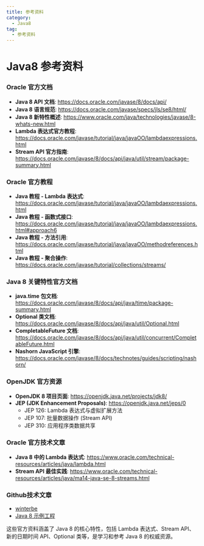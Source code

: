 ```yaml
---
title: 参考资料
category:
  - Java8
tag:
  - 参考资料
---
```


# Java8 参考资料

### Oracle 官方文档
- **Java 8 API 文档**: https://docs.oracle.com/javase/8/docs/api/
- **Java 8 语言规范**: https://docs.oracle.com/javase/specs/jls/se8/html/
- **Java 8 新特性概述**: https://www.oracle.com/java/technologies/javase/8-whats-new.html
- **Lambda 表达式官方教程**: https://docs.oracle.com/javase/tutorial/java/javaOO/lambdaexpressions.html
- **Stream API 官方指南**: https://docs.oracle.com/javase/8/docs/api/java/util/stream/package-summary.html

### Oracle 官方教程
- **Java 教程 - Lambda 表达式**: https://docs.oracle.com/javase/tutorial/java/javaOO/lambdaexpressions.html
- **Java 教程 - 函数式接口**: https://docs.oracle.com/javase/tutorial/java/javaOO/lambdaexpressions.html#approach6
- **Java 教程 - 方法引用**: https://docs.oracle.com/javase/tutorial/java/javaOO/methodreferences.html
- **Java 教程 - 聚合操作**: https://docs.oracle.com/javase/tutorial/collections/streams/

### Java 8 关键特性官方文档
- **java.time 包文档**: https://docs.oracle.com/javase/8/docs/api/java/time/package-summary.html
- **Optional 类文档**: https://docs.oracle.com/javase/8/docs/api/java/util/Optional.html
- **CompletableFuture 文档**: https://docs.oracle.com/javase/8/docs/api/java/util/concurrent/CompletableFuture.html
- **Nashorn JavaScript 引擎**: https://docs.oracle.com/javase/8/docs/technotes/guides/scripting/nashorn/

### OpenJDK 官方资源
- **OpenJDK 8 项目页面**: https://openjdk.java.net/projects/jdk8/
- **JEP (JDK Enhancement Proposals)**: https://openjdk.java.net/jeps/0
  - JEP 126: Lambda 表达式与虚拟扩展方法
  - JEP 107: 批量数据操作 (Stream API)
  - JEP 310: 应用程序类数据共享

### Oracle 官方技术文章
- **Java 8 中的 Lambda 表达式**: https://www.oracle.com/technical-resources/articles/java/lambda.html
- **Stream API 最佳实践**: https://www.oracle.com/technical-resources/articles/java/ma14-java-se-8-streams.html

### Github技术文章

- [winterbe](https://github.com/winterbe/java8-tutorial)
- [Java 8 示例工程](https://github.com/tuonioooo/java8-examples-master.git)

这些官方资料涵盖了 Java 8 的核心特性，包括 Lambda 表达式、Stream API、新的日期时间 API、Optional 类等，是学习和参考 Java 8 的权威资源。
